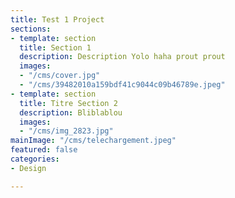 ```yaml
---
title: Test 1 Project
sections:
- template: section
  title: Section 1
  description: Description Yolo haha prout prout
  images:
  - "/cms/cover.jpg"
  - "/cms/39482010a159bdf41c9044c09b46789e.jpeg"
- template: section
  title: Titre Section 2
  description: Bliblablou
  images:
  - "/cms/img_2823.jpg"
mainImage: "/cms/telechargement.jpeg"
featured: false
categories:
- Design

---
```

